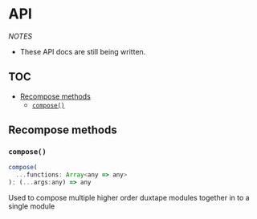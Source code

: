 # API

*NOTES*
- These API docs are still being written.

## TOC

* [Recompose methods](#recompose-methods)
  + [`compose()`](#compose)


## Recompose methods

### `compose()`

```js
compose(
  ...functions: Array<any => any>
): (...args:any) => any
```

Used to compose multiple higher order duxtape modules together in to a single module

